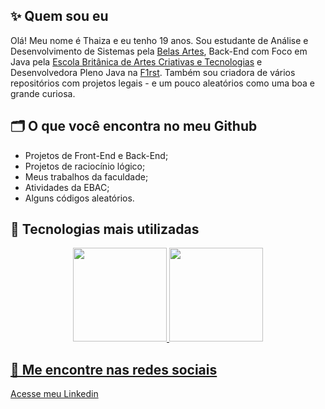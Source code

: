 ## ✨ Quem sou eu 
Olá! Meu nome é Thaiza e eu tenho 19 anos. Sou estudante de Análise e Desenvolvimento de Sistemas pela [Belas Artes](https://novo.belasartes.br/analise-e-desenvolvimento-de-sistemas-ead/), Back-End com Foco em Java pela [Escola Britânica de Artes Criativas e Tecnologias](https://ebaconline.com.br/back-end-java) e Desenvolvedora Pleno Java na [F1rst](https://www.linkedin.com/company/f1rsttecnologia/mycompany/). Também sou criadora de vários repositórios com projetos legais - e um pouco aleatórios como uma boa e grande curiosa. 

## 🗂️ O que você encontra no meu Github

- Projetos de Front-End e Back-End; <br>
- Projetos de raciocínio lógico; <br>
- Meus trabalhos da faculdade; <br>
- Atividades da EBAC; <br>
- Alguns códigos aleatórios.

## 🌟 Tecnologias mais utilizadas
<div align="center">
  <a href="https://github.com/thaizacn/">
  <img height="150em" src="https://github-readme-stats.vercel.app/api?username=thaizacn&show_icons=true&theme=dark&include_all_commits=true&count_private=true"/>
  <img height="150em" src="https://github-readme-stats.vercel.app/api/top-langs/?username=thaizacn&layout=compact&langs_count=7&theme=dark"/>
</div>

## 🔎 Me encontre nas redes sociais 
[Acesse meu Linkedin](https://www.linkedin.com/in/thaiza-nascimento/)
